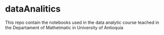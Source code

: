 # dataAnalitics
This repo contain the notebooks used in the data analytic course teached in the Departament of Mathetmatic in University of Antioquia
